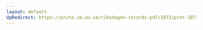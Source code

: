 ```yaml
---
layout: default
UpRedirect: https://pruto.im.uu.se/riksdagen-records-pdf/1873/prot-1873--ak--308.pdf
---
```

